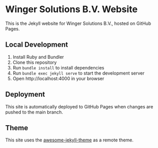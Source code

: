# Winger Solutions B.V. Website

This is the Jekyll website for Winger Solutions B.V., hosted on GitHub Pages.

## Local Development

1. Install Ruby and Bundler
2. Clone this repository
3. Run `bundle install` to install dependencies
4. Run `bundle exec jekyll serve` to start the development server
5. Open http://localhost:4000 in your browser

## Deployment

This site is automatically deployed to GitHub Pages when changes are pushed to the main branch.

## Theme

This site uses the [awesome-jekyll-theme](https://github.com/a-chacon/awesome-jekyll-theme) as a remote theme.
